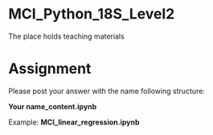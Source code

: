 # MCI_Python_18S_Level2
The place holds teaching materials

# Assignment
Please post your answer with the name following structure:

**Your name_content.ipynb**

Example: **MCI_linear_regression.ipynb**
